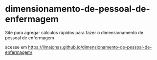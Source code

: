 # dimensionamento-de-pessoal-de-enfermagem
Site para agregar cálculos rápidos para fazer o dimensionamento de pessoal de enfermagem


acesse em https://limajonas.github.io/dimensionamento-de-pessoal-de-enfermagem/
